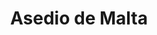 ﻿---
title: "Asedio de Malta"
permalink: periodes_453.html
layout: periode
dataInici: 1565-05-18
dataFi: 1565-11-11
sidebar: periodes
pares:
  - id: 304
    title: "Imperio Otomano"
    dataInici: "(1299)"
    dataFi: "(1923)"

fills:
jocsPrincipals:
  - title: "Knights of Justice"
    bggId: 4675

jocsEscenaris:
jocsEpoca:
jocsEpocaEscenaris:
---
